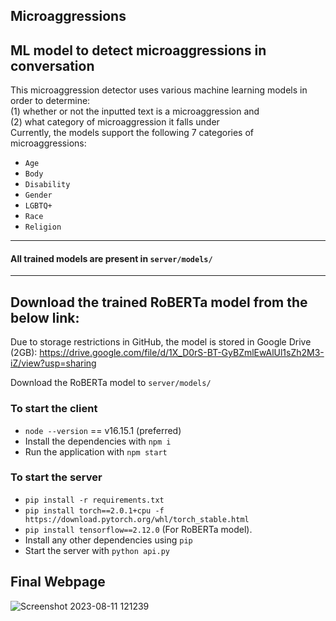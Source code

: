 ## Microaggressions

## ML model to detect microaggressions in conversation
This microaggression detector uses various machine learning models in order to determine:\
(1) whether or not the inputted text is a microaggression and\
 (2) what category of microaggression it falls under\
 Currently, the models support the following 7 categories of microaggressions:
 - `Age`
 - `Body`
 - `Disability`
 - `Gender`
 - `LGBTQ+`
 - `Race`
 - `Religion`

---
#### All trained models are present in `server/models/` 
---
## Download the trained RoBERTa model from the below link:
Due to storage restrictions in GitHub, the model is stored in Google Drive (2GB):
https://drive.google.com/file/d/1X_D0rS-BT-GyBZmlEwAlUl1sZh2M3-iZ/view?usp=sharing

Download the RoBERTa model to  `server/models/`


### To start the client

- `node --version` == v16.15.1 (preferred)
- Install the dependencies with `npm i`
- Run the application with `npm start`

### To start the server
- `pip install -r requirements.txt`
- `pip install torch==2.0.1+cpu -f https://download.pytorch.org/whl/torch_stable.html`
- `pip install tensorflow==2.12.0` (For RoBERTa model).
- Install any other dependencies using `pip`
- Start the server with `python api.py`

## Final Webpage
![Screenshot 2023-08-11 121239](https://github.com/Yasaman-A/microaggressions/assets/91516578/147a054a-19ce-410b-963b-2c83a97fecbd)
